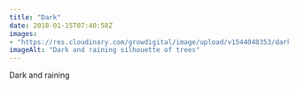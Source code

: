 ```yaml
---
title: "Dark"
date: 2018-01-15T07:40:58Z
images: 
- "https://res.cloudinary.com/growdigital/image/upload/v1544048353/darkness-27921560779.jpg"
imageAlt: "Dark and raining silhouette of trees"
---
```


Dark and raining
